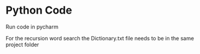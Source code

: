 # Python Code

Run code in pycharm

For the recursion word search the Dictionary.txt file needs to be in the same project folder
